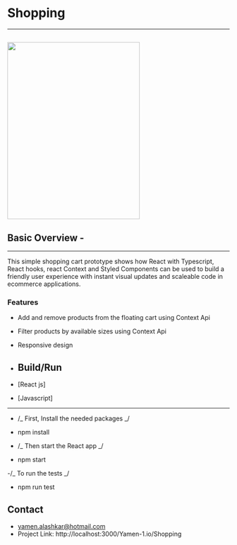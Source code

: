 # Shopping

---

## <img src="https://encrypted-tbn0.gstatic.com/images?q=tbn:ANd9GcSHHbsXmTau_3ZwiyuWa4MkX88FIX9KfJHeZA&usqp=CAU" width="300" height="400">

## Basic Overview -

---

This simple shopping cart prototype shows how React with Typescript, React hooks, react Context and Styled Components can be used to build a friendly user experience with instant visual updates and scaleable code in ecommerce applications.

### Features

- Add and remove products from the floating cart using Context Api
- Filter products by available sizes using Context Api
- Responsive design

- ## Build/Run
- [React js]
- [Javascript]

---

- /_ First, Install the needed packages _/
- npm install

- /_ Then start the React app _/
- npm start

-/_ To run the tests _/

- npm run test

## Contact

- yamen.alashkar@hotmail.com
- Project Link: http://localhost:3000/Yamen-1.io/Shopping
